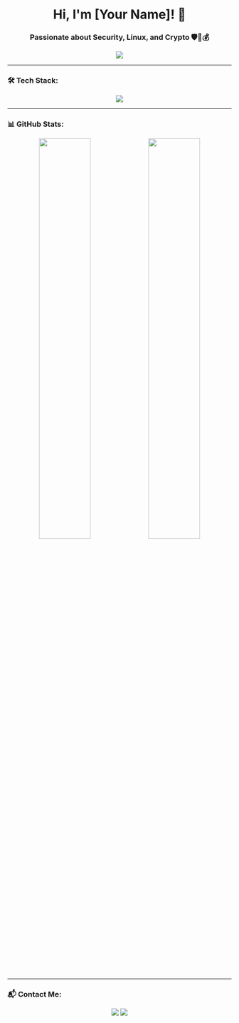 <h1 align="center">Hi, I'm [Your Name]! 👋</h1>
<h3 align="center">Passionate about Security, Linux, and Crypto 🛡️🐧💰</h3>

<p align="center">
  <img src="https://readme-typing-svg.herokuapp.com?font=Fira+Code&pause=1000&color=F7F7F7&center=true&vCenter=true&width=500&lines=IT+Engineer+&+Server+Hacker;Developing+Persian+AI+🤖🇮🇷;Exploring+New+Technologies!" />
</p>

---

### 🛠 Tech Stack:

<p align="center">
  <img src="https://skillicons.dev/icons?i=linux,bash,git,github,python,docker,mikrotik,vscode,js,html,css" />
</p>

---

### 📊 GitHub Stats:

<p align="center">
  <img src="https://github-readme-stats.vercel.app/api?username=YourUsername&show_icons=true&theme=radical" width="48%" />
  <img src="https://github-readme-streak-stats.herokuapp.com/?user=YourUsername&theme=radical" width="48%" />
</p>

---

### 📬 Contact Me:
<p align="center">
  <a href="https://t.me/YourTelegramUsername"><img src="https://img.shields.io/badge/Telegram-2CA5E0?style=for-the-badge&logo=telegram&logoColor=white"></a>
  <a href="mailto:your-email@example.com"><img src="https://img.shields.io/badge/Email-D14836?style=for-the-badge&logo=gmail&logoColor=white"></a>
</p>
